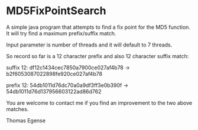 # MD5FixPointSearch
A simple java program that attempts to find a fix point for the MD5 function.
It will try find a maximum prefix/suffix match.

Input parameter is number of threads and it will default to 7 threads. 

So record so far is a 12 character prefix and also 12 character suffix match:

suffix 12: df12c1434cec7850a7900ce027af4b78 -> b2f6053087022898fe920ce027af4b78

prefix 12: 54db1011d76dc70a0a9df3ff3e0b390f -> 54db1011d76d137956603122ad86d762

You are welcome to contact me if you find an improvement to the two above matches.

Thomas Egense
